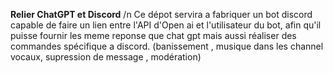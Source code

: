 **Relier ChatGPT et Discord** /n
Ce dépot servira a fabriquer un bot discord capable de faire un lien entre l'API d'Open ai et l'utilisateur du bot,
afin qu'il puisse fournir les meme reponse que chat gpt mais aussi réaliser des commandes spécifique a discord.
(banissement , musique dans les channel vocaux, supression de message , modération)
